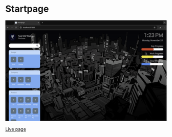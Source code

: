 # Startpage

![Alt text](/screenshot2.png?raw=true "Screenshot")

[Live page](https://yariefw.github.io/?config=https://raw.githubusercontent.com/yariefw/startpage3/refs/heads/main/assets/json/config_sample.json)
